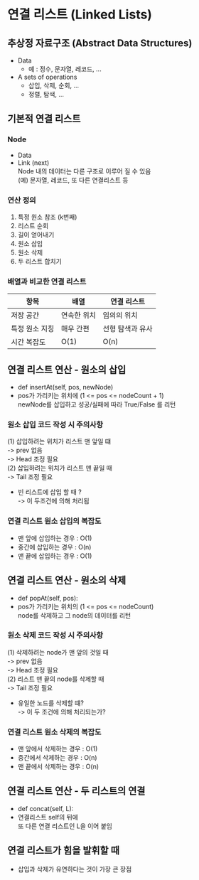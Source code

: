 # 연결 리스트 (Linked Lists)

## 추상정 자료구조 (Abstract Data Structures)
- Data
    - 예 : 정수, 문자열, 레코드, ...
- A sets of operations
    - 삽입, 삭제, 순회, ...
    - 정렬, 탐색, ...
    
## 기본적 연결 리스트
### Node
- Data
- Link (next)<br>
Node 내의 데이터는 다른 구조로 이루어 질 수 있음<br>
(예) 문자열, 레코드, 또 다른 연결리스트 등

### 연산 정의
1. 특정 원소 참조 (k번째)
2. 리스트 순회
3. 길이 얻어내기
4. 원소 삽입
5. 원소 삭제
6. 두 리스트 합치기


### 배열과 비교한 연결 리스트
 항목 | 배열 | 연결 리스트
---- | ---- | ---- 
저장 공간 | 연속한 위치 | 임의의 위치
특정 원소 지칭 | 매우 간편 | 선형 탐색과 유사
시간 복잡도 | O(1) | O(n)


## 연결 리스트 연산 - 원소의 삽입
- def insertAt(self, pos, newNode)
- pos가 가리키는 위치에 (1 <= pos <= nodeCount + 1)<br>
newNode를 삽입하고 성공/실패에 따라 True/False 를 리턴

### 원소 삽입 코드 작성 시 주의사항
(1) 삽입하려는 위치가 리스트 맨 앞일 떄<br>
-> prev 없음<br>
-> Head 조정 필요<br>
(2) 삽입하려는 위치가 리스트 맨 끝일 때<br>
-> Tail 조정 필요<br>
- 빈 리스트에 삽입 할 때 ?<br>
-> 이 두조건에 의해 처리됨


### 연결 리스트 원소 삽입의 복잡도
- 맨 앞에 삽입하는 경우 : O(1)
- 중간에 삽입하는 경우 : O(n)
- 맨 끝에 삽입하는 경우 : O(1)



## 연결 리스트 연산 - 원소의 삭제
- def popAt(self, pos):
- pos가 가리키는 위치의 (1 <= pos <= nodeCount)<br>
node를 삭제하고 그 node의 데이터를 리턴


### 원소 삭제 코드 작성 시 주의사항
(1) 삭제하려는 node가 맨 앞의 것일 때 <br>
-> prev 없음<br>
-> Head 조정 필요<br>
(2) 리스트 맨 끝의 node를 삭제할 때<br>
-> Tail 조정 필요
- 유일한 노드를 삭제할 떄?<br>
-> 이 두 조건에 의해 처리되는가?


### 연결 리스트 원소 삭제의 복잡도
- 맨 앞에서 삭제하는 경우 : O(1)
- 중간에서 삭제하는 경우 : O(n)
- 맨 끝에서 삭제하는 경우 : O(n)


## 연결 리스트 연산 - 두 리스트의 연결
- def concat(self, L):
- 연결리스트 self의 뒤에<br>
또 다른 연결 리스트인 L을 이어 붙임


## 연결 리스트가 힘을 발휘할 때
- 삽입과 삭제가 유연하다는 것이 가장 큰 장점
